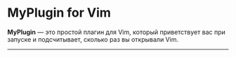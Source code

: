 # MyPlugin for Vim

**MyPlugin** — это простой плагин для Vim, который приветствует вас при запуске и подсчитывает, сколько раз вы открывали Vim.

---
